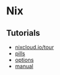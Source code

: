 # Nix

## Tutorials

- [nixcloud.io/tour](https://nixcloud.io/tour)
- [pills](https://nixos.org/nixos/nix-pills/why-you-should-give-it-a-try.html)
- [options](https://nixos.org/nixos/options.html)
- [manual](https://nixos.org/nixos/manual/')
